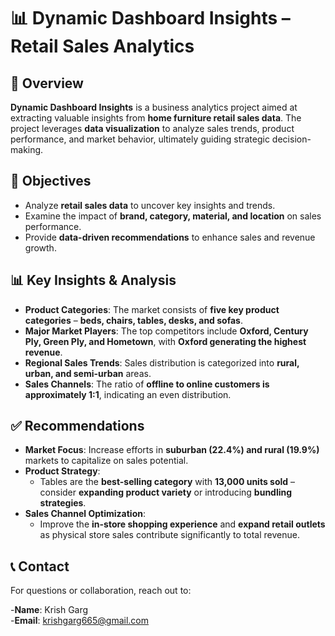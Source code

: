 # 📊 Dynamic Dashboard Insights – Retail Sales Analytics

## 📌 Overview
**Dynamic Dashboard Insights** is a business analytics project aimed at extracting valuable insights from **home furniture retail sales data**. The project leverages **data visualization** to analyze sales trends, product performance, and market behavior, ultimately guiding strategic decision-making.

## 🎯 Objectives
- Analyze **retail sales data** to uncover key insights and trends.
- Examine the impact of **brand, category, material, and location** on sales performance.
- Provide **data-driven recommendations** to enhance sales and revenue growth.

## 📊 Key Insights & Analysis
- **Product Categories**: The market consists of **five key product categories** – **beds, chairs, tables, desks, and sofas**.
- **Major Market Players**: The top competitors include **Oxford, Century Ply, Green Ply, and Hometown**, with **Oxford generating the highest revenue**.
- **Regional Sales Trends**: Sales distribution is categorized into **rural, urban, and semi-urban** areas.
- **Sales Channels**: The ratio of **offline to online customers is approximately 1:1**, indicating an even distribution.

## ✅ Recommendations
- **Market Focus**: Increase efforts in **suburban (22.4%) and rural (19.9%)** markets to capitalize on sales potential.
- **Product Strategy**: 
  - Tables are the **best-selling category** with **13,000 units sold** – consider **expanding product variety** or introducing **bundling strategies**.
- **Sales Channel Optimization**: 
  - Improve the **in-store shopping experience** and **expand retail outlets** as physical store sales contribute significantly to total revenue.

## 📞 Contact
For questions or collaboration, reach out to:

-**Name**: Krish Garg
<br>
-**Email**: krishgarg665@gmail.com
